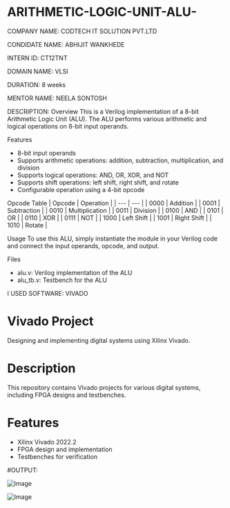 # ARITHMETIC-LOGIC-UNIT-ALU-

COMPANY NAME: CODTECH IT SOLUTION PVT.LTD

CONDIDATE NAME: ABHIJIT WANKHEDE

INTERN ID: CT12TNT

DOMAIN NAME: VLSI

DURATION:  8 weeks

MENTOR NAME: NEELA SONTOSH


DESCRIPTION:
Overview
This is a Verilog implementation of a 8-bit Arithmetic Logic Unit (ALU). The ALU performs various arithmetic and logical operations on 8-bit input operands.

Features
- 8-bit input operands
- Supports arithmetic operations: addition, subtraction, multiplication, and division
- Supports logical operations: AND, OR, XOR, and NOT
- Supports shift operations: left shift, right shift, and rotate
- Configurable operation using a 4-bit opcode

Opcode Table
| Opcode | Operation |
| --- | --- |
| 0000 | Addition |
| 0001 | Subtraction |
| 0010 | Multiplication |
| 0011 | Division |
| 0100 | AND |
| 0101 | OR |
| 0110 | XOR |
| 0111 | NOT |
| 1000 | Left Shift |
| 1001 | Right Shift |
| 1010 | Rotate |

Usage
To use this ALU, simply instantiate the module in your Verilog code and connect the input operands, opcode, and output.

Files
- alu.v: Verilog implementation of the ALU
- alu_tb.v: Testbench for the ALU


I USED SOFTWARE: VIVADO
# Vivado Project
Designing and implementing digital systems using Xilinx Vivado.

# Description
This repository contains Vivado projects for various digital systems, including FPGA designs and testbenches.

# Features
- Xilinx Vivado 2022.2
- FPGA design and implementation
- Testbenches for verification


#OUTPUT:

![Image](https://github.com/user-attachments/assets/fcb2d328-b58e-4fe4-a8f9-58bf33fffa1e)

![Image](https://github.com/user-attachments/assets/1d3ed5a7-7708-4e27-a865-bdf9dfcc69f9)

